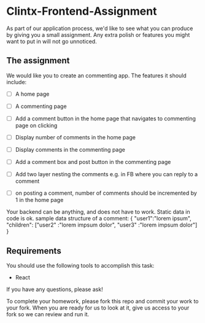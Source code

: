 # Clintx-Frontend-Assignment

As part of our application process, we'd like to see what you can produce by giving you a small assignment. Any extra polish or features you might want to put in will not go unnoticed.

## The assignment

We would like you to create an commenting app. The features it should include:

- [ ] A home page 
- [ ] A commenting page
- [ ] Add a comment button in the home page that navigates to commenting page on clicking
- [ ] Display number of comments in the home page
- [ ] Display comments in the commenting page
- [ ] Add a comment box and post button in the commenting page
- [ ] Add two layer nesting the comments e.g. in FB where you can reply to a comment
- [ ] on posting a comment, number of comments should be incremented by 1 in the home page


Your backend can be anything, and does not have to work. Static data in code is ok.
sample data structure of a comment:
{
  "user1":"lorem ipsum", 
  "children": ["user2" :"lorem impsum dolor", 
              "user3" :"lorem impsum dolor"] 
}


## Requirements

You should use the following tools to accomplish this task:
 
- React

If you have any questions, please ask!

To complete your homework, please fork this repo and commit your work to your fork. When you are ready for us to look at it, give us access to your fork so we can review and run it.
